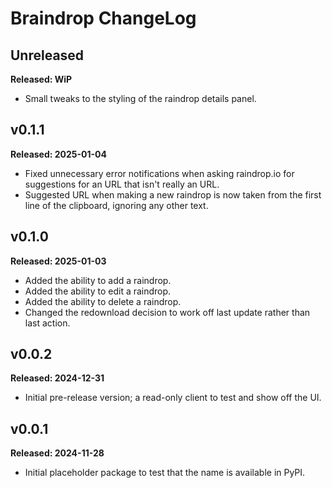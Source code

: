 # Braindrop ChangeLog

## Unreleased

**Released: WiP**

- Small tweaks to the styling of the raindrop details panel.

## v0.1.1

**Released: 2025-01-04**

- Fixed unnecessary error notifications when asking raindrop.io for
  suggestions for an URL that isn't really an URL.
- Suggested URL when making a new raindrop is now taken from the first line
  of the clipboard, ignoring any other text.

## v0.1.0

**Released: 2025-01-03**

- Added the ability to add a raindrop.
- Added the ability to edit a raindrop.
- Added the ability to delete a raindrop.
- Changed the redownload decision to work off last update rather than last
  action.

## v0.0.2

**Released: 2024-12-31**

- Initial pre-release version; a read-only client to test and show off the
  UI.

## v0.0.1

**Released: 2024-11-28**

- Initial placeholder package to test that the name is available in PyPI.

[//]: # (ChangeLog.md ends here)
